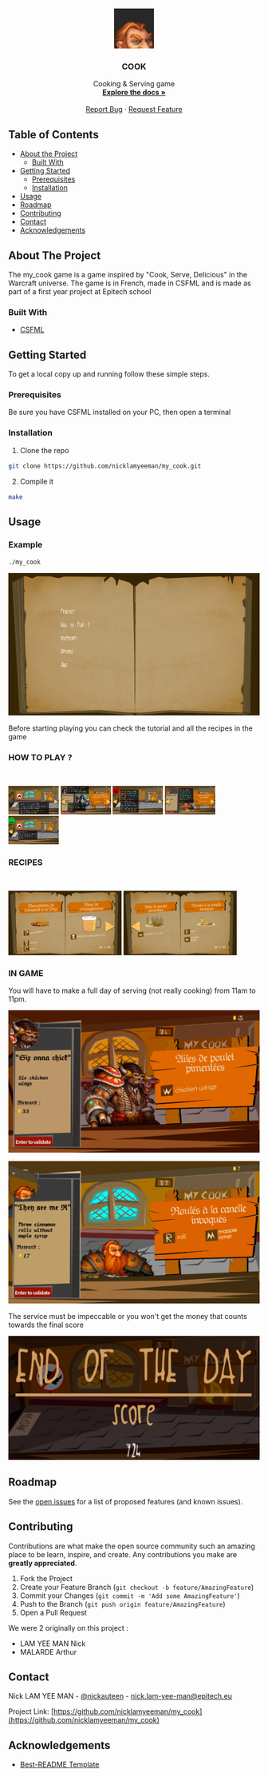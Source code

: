 <!-- PROJECT LOGO -->
<br />
<p align="center">
  <a href="https://github.com/nicklamyeeman/my_cook">
    <img src="assets/info/logo.png" alt="Logo" width="80" height="80">
  </a>

  <h3 align="center">COOK</h3>

  <p align="center">
    Cooking & Serving game 
    <br />
    <a href="https://github.com/nicklamyeeman/my_cook"><strong>Explore the docs »</strong></a>
    <br />
    <br />
    <a href="https://github.com/nicklamyeeman/my_cook/issues">Report Bug</a>
    ·
    <a href="https://github.com/nicklamyeeman/my_cook/issues">Request Feature</a>
  </p>
</p>



<!-- TABLE OF CONTENTS -->
## Table of Contents

* [About the Project](#about-the-project)
  * [Built With](#built-with)
* [Getting Started](#getting-started)
  * [Prerequisites](#prerequisites)
  * [Installation](#installation)
* [Usage](#usage)
* [Roadmap](#roadmap)
* [Contributing](#contributing)
* [Contact](#contact)
* [Acknowledgements](#acknowledgements)



<!-- ABOUT THE PROJECT -->
## About The Project

The my_cook game is a game inspired by "Cook, Serve, Delicious" in the Warcraft universe. 
The game is in French, made in CSFML and is made as part of a first year project at Epitech school


### Built With

* [CSFML](https://github.com/SFML/CSFML)



<!-- GETTING STARTED -->
## Getting Started

To get a local copy up and running follow these simple steps.

### Prerequisites

Be sure you have CSFML installed on your PC, then open a terminal

### Installation

1. Clone the repo
```sh
git clone https://github.com/nicklamyeeman/my_cook.git
```
2. Compile it
```sh
make
```



<!-- USAGE -->
## Usage

### Example

```sh
./my_cook
```
<img src="assets/info/menu.png" alt="menu">

Before starting playing you can check the tutorial and all the recipes in the game
<br/>

### HOW TO PLAY ?
<br/>
<p float="left">
    <img src="assets/info/htp1.png" alt="htp1" width="20%">
    <img src="assets/info/htp2.png" alt="htp2" width="20%">
    <img src="assets/info/htp3.png" alt="htp3" width="20%">
    <img src="assets/info/htp4.png" alt="htp4" width="20%">
    <img src="assets/info/htp5.png" alt="htp5" width="20%">
</p>

### RECIPES
<br/>
<p float="left">
    <img src="assets/info/recipe1.png" alt="recipe1" width="45%">
    <img src="assets/info/recipe2.png" alt="recipe2" width="45%">
</p>

### IN GAME

You will have to make a full day of serving (not really cooking) from 11am to 11pm.

![good](https://github.com/nicklamyeeman/my_cook/blob/main/assets/info/afternoon.gif)

![wrong](https://github.com/nicklamyeeman/my_cook/blob/main/assets/info/wrongorder.gif)

The service must be impeccable or you won't get the money that counts towards the final score


<img src="assets/info/score.png" alt="score">


<!-- ROADMAP -->
## Roadmap

See the [open issues](https://github.com/nicklamyeeman/my_cook/issues) for a list of proposed features (and known issues).



<!-- CONTRIBUTING -->
## Contributing

Contributions are what make the open source community such an amazing place to be learn, inspire, and create. Any contributions you make are **greatly appreciated**.

1. Fork the Project
2. Create your Feature Branch (`git checkout -b feature/AmazingFeature`)
3. Commit your Changes (`git commit -m 'Add some AmazingFeature'`)
4. Push to the Branch (`git push origin feature/AmazingFeature`)
5. Open a Pull Request

We were 2 originally on this project : 
 - LAM YEE MAN Nick
 - MALARDE Arthur


<!-- CONTACT -->
## Contact

Nick LAM YEE MAN - [@nickauteen](https://twitter.com/nickauteen) - nick.lam-yee-man@epitech.eu

Project Link: [https://github.com/nicklamyeeman/my_cook](https://github.com/nicklamyeeman/my_cook)



<!-- ACKNOWLEDGEMENTS -->
## Acknowledgements

* [Best-README Template](https://github.com/othneildrew/Best-README-Template)





<!-- MARKDOWN LINKS & IMAGES -->
<!-- https://www.markdownguide.org/basic-syntax/#reference-style-links -->
[contributors-shield]: https://img.shields.io/github/contributors/nicklamyeeman/repo.svg?style=flat-square
[contributors-url]: https://github.com/nicklamyeeman/repo/graphs/contributors
[forks-shield]: https://img.shields.io/github/forks/nicklamyeeman/repo.svg?style=flat-square
[forks-url]: https://github.com/nicklamyeeman/repo/network/members
[stars-shield]: https://img.shields.io/github/stars/nicklamyeeman/repo.svg?style=flat-square
[stars-url]: https://github.com/nicklamyeeman/repo/stargazers
[issues-shield]: https://img.shields.io/github/issues/nicklamyeeman/repo.svg?style=flat-square
[issues-url]: https://github.com/nicklamyeeman/repo/issues
[license-shield]: https://img.shields.io/github/license/nicklamyeeman/repo.svg?style=flat-square
[license-url]: https://github.com/nicklamyeeman/repo/blob/master/LICENSE.txt
[linkedin-shield]: https://img.shields.io/badge/-LinkedIn-black.svg?style=flat-square&logo=linkedin&colorB=555
[linkedin-url]: https://linkedin.com/in/nicklamyeeman
[product-screenshot]: images/screenshot.png